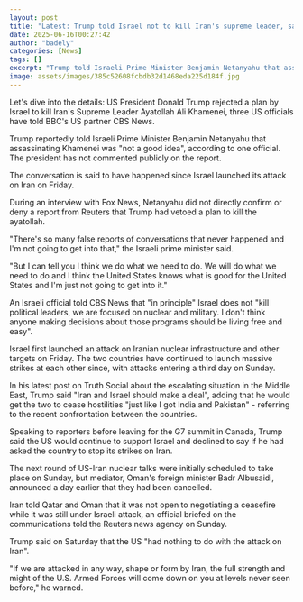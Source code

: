 ```yaml
---
layout: post
title: "Latest: Trump told Israel not to kill Iran's supreme leader, says update"
date: 2025-06-16T00:27:42
author: "badely"
categories: [News]
tags: []
excerpt: "Trump told Israeli Prime Minister Benjamin Netanyahu that assassinating Khamenei was not a good idea, according to CBS."
image: assets/images/385c52608fcbdb32d1468eda225d184f.jpg
---
```


Let's dive into the details: US President Donald Trump rejected a plan by Israel to kill Iran's Supreme Leader Ayatollah Ali Khamenei, three US officials have told BBC's US partner CBS News. 

Trump reportedly told Israeli Prime Minister Benjamin Netanyahu that assassinating Khamenei was "not a good idea", according to one official. The president has not commented publicly on the report. 

The conversation is said to have happened since Israel launched its attack on Iran on Friday. 

During an interview with Fox News, Netanyahu did not directly confirm or deny a report from Reuters that Trump had vetoed a plan to kill the ayatollah.  

"There's so many false reports of conversations that never happened and I'm not going to get into that," the Israeli prime minister said. 

"But I can tell you I think we do what we need to do. We will do what we need to do and I think the United States knows what is good for the United States and I'm just not going to get into it."

An Israeli official told CBS News that "in principle" Israel does not "kill political leaders, we are focused on nuclear and military. I don't think anyone making decisions about those programs should be living free and easy". 

Israel first launched an attack on Iranian nuclear infrastructure and other targets on Friday. The two countries have continued to launch massive strikes at each other since, with attacks entering a third day on Sunday.

In his latest post on Truth Social about the escalating situation in the Middle East, Trump said "Iran and Israel should make a deal", adding that he would get the two to cease hostilities "just like I got India and Pakistan" - referring to the recent confrontation between the countries. 

Speaking to reporters before leaving for the G7 summit in Canada, Trump said the US would continue to support Israel and declined to say if he had asked the country to stop its strikes on Iran. 

The next round of US-Iran nuclear talks were initially scheduled to take place on Sunday, but mediator, Oman's foreign minister Badr Albusaidi, announced a day earlier that they had been cancelled. 

Iran told Qatar and Oman that it was not open to negotiating a ceasefire while it was still under Israeli attack, an official briefed on the communications told the Reuters news agency on Sunday. 

Trump said on Saturday that the US "had nothing to do with the attack on Iran". 

"If we are attacked in any way, shape or form by Iran, the full strength and might of the U.S. Armed Forces will come down on you at levels never seen before," he warned. 

